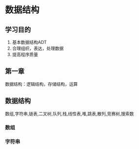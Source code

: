 # 数据结构

## 学习目的

1. 基本数据结构ADT
2. 合理组织，表达，处理数据
3. 提高程序质量

## 第一章


数据结构：逻辑结构，存储结构，运算

## 数据结构

数组,字符串,链表,二叉树,队列,栈,线性表,堆,跳表,散列,竞赛树,搜索数

### 数组

### 字符串